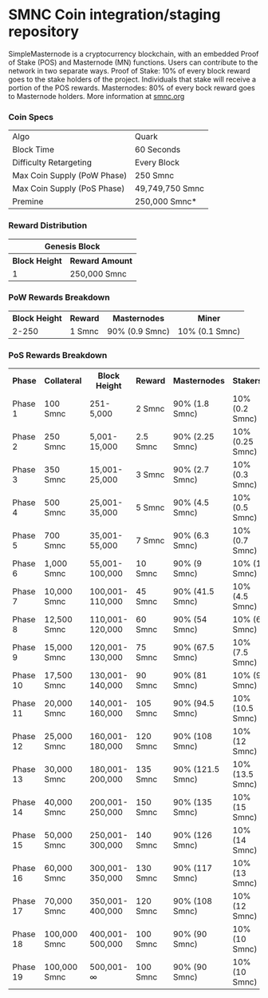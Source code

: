 SMNC Coin integration/staging repository
=====================================


SimpleMasternode is a cryptocurrency blockchain, with an embedded Proof of Stake (POS) and Masternode (MN) functions. 
Users can contribute to the network in two separate ways. 
Proof of Stake: 10% of every block reward goes to the stake holders of the project. 
Individuals that stake will receive a portion of the POS rewards. 
Masternodes: 80% of every bock reward goes to Masternode holders.
More information at [smnc.org](http://www.smnc.org) 

### Coin Specs
<table>
<tr><td>Algo</td><td>Quark</td></tr>
<tr><td>Block Time</td><td>60 Seconds</td></tr>
<tr><td>Difficulty Retargeting</td><td>Every Block</td></tr>
<tr><td>Max Coin Supply (PoW Phase)</td><td>250 Smnc</td></tr>
<tr><td>Max Coin Supply (PoS Phase)</td><td>49,749,750 Smnc</td></tr>
<tr><td>Premine</td><td>250,000 Smnc*</td></tr>
</table>


### Reward Distribution

<table>
<th colspan=4>Genesis Block</th>
<tr><th>Block Height</th><th>Reward Amount</th></tr>
<tr><td>1</td><td>250,000 Smnc</td></tr>
</table>

### PoW Rewards Breakdown

<table>
<th>Block Height</th><th>Reward</th><th>Masternodes</th><th>Miner</th>
<tr><td>2-250</td><td>1 Smnc</td><td>90% (0.9 Smnc)</td><td>10% (0.1 Smnc)</td></tr>
</table>

### PoS Rewards Breakdown

<table>
<th>Phase</th><th>Collateral</th><th>Block Height</th><th>Reward</th><th>Masternodes</th><th>Stakers</th>
<tr><td>Phase 1</td><td>100 Smnc</td><td>251-5,000</td><td>2 Smnc</td><td>90% (1.8 Smnc)</td><td>10% (0.2 Smnc)</td></tr>
<tr><td>Phase 2</td><td>250 Smnc</td><td>5,001-15,000</td><td>2.5 Smnc</td><td>90% (2.25 Smnc)</td><td>10% (0.25 Smnc)</td></tr>
<tr><td>Phase 3</td><td>350 Smnc</td><td>15,001-25,000</td><td>3 Smnc</td><td>90% (2.7 Smnc)</td><td>10% (0.3 Smnc)</td></tr>
<tr><td>Phase 4</td><td>500 Smnc</td><td>25,001-35,000</td><td>5 Smnc</td><td>90% (4.5 Smnc)</td><td>10% (0.5 Smnc)</td></tr>
<tr><td>Phase 5</td><td>700 Smnc</td><td>35,001-55,000</td><td>7 Smnc</td><td>90% (6.3 Smnc)</td><td>10% (0.7 Smnc)</td></tr>
<tr><td>Phase 6</td><td>1,000 Smnc</td><td>55,001-100,000</td><td>10 Smnc</td><td>90% (9 Smnc)</td><td>10% (1 Smnc)</td></tr>
<tr><td>Phase 7</td><td>10,000 Smnc</td><td>100,001-110,000</td><td>45 Smnc</td><td>90% (41.5 Smnc)</td><td>10% (4.5 Smnc)</td></tr>
<tr><td>Phase 8</td><td>12,500 Smnc</td><td>110,001-120,000</td><td>60 Smnc</td><td>90% (54 Smnc)</td><td>10% (6 Smnc)</td></tr>
<tr><td>Phase 9</td><td>15,000 Smnc</td><td>120,001-130,000</td><td>75 Smnc</td><td>90% (67.5 Smnc)</td><td>10% (7.5 Smnc)</td></tr>
<tr><td>Phase 10</td><td>17,500 Smnc</td><td>130,001-140,000</td><td>90 Smnc</td><td>90% (81 Smnc)</td><td>10% (9 Smnc)</td></tr>
<tr><td>Phase 11</td><td>20,000 Smnc</td><td>140,001-160,000</td><td>105 Smnc</td><td>90% (94.5 Smnc)</td><td>10% (10.5 Smnc)</td></tr>
<tr><td>Phase 12</td><td>25,000 Smnc</td><td>160,001-180,000</td><td>120 Smnc</td><td>90% (108 Smnc)</td><td>10% (12 Smnc)</td></tr>
<tr><td>Phase 13</td><td>30,000 Smnc</td><td>180,001-200,000</td><td>135 Smnc</td><td>90% (121.5 Smnc)</td><td>10% (13.5 Smnc)</td></tr>
<tr><td>Phase 14</td><td>40,000 Smnc</td><td>200,001-250,000</td><td>150 Smnc</td><td>90% (135 Smnc)</td><td>10% (15 Smnc)</td></tr>
<tr><td>Phase 15</td><td>50,000 Smnc</td><td>250,001-300,000</td><td>140 Smnc</td><td>90% (126 Smnc)</td><td>10% (14 Smnc)</td></tr>
<tr><td>Phase 16</td><td>60,000 Smnc</td><td>300,001-350,000</td><td>130 Smnc</td><td>90% (117 Smnc)</td><td>10% (13 Smnc)</td></tr>
<tr><td>Phase 17</td><td>70,000 Smnc</td><td>350,001-400,000</td><td>120 Smnc</td><td>90% (108 Smnc)</td><td>10% (12 Smnc)</td></tr>
<tr><td>Phase 18</td><td>100,000 Smnc</td><td>400,001-500,000</td><td>100 Smnc</td><td>90% (90 Smnc)</td><td>10% (10 Smnc)</td></tr>
<tr><td>Phase 19</td><td>100,000 Smnc</td><td>500,001-∞</td><td>100 Smnc</td><td>90% (90 Smnc)</td><td>10% (10 Smnc)</td></tr>
</table>
